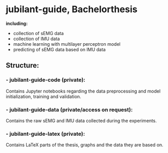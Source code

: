 # jubilant-guide, Bachelorthesis
__including:__ 
- collection of sEMG data
- collection of IMU data
- machine learning with multilayer perceptron model
- predicting of sEMG data based on IMU data

## Structure:

### - jubilant-guide-code (private):
Contains Jupyter notebooks regarding the data preprocessing and model initialization, training and validation.

### - jubilant-guide-data (private/access on request):
Contains the raw sEMG and IMU data collected during the experiments.

### - jubilant-guide-latex (private):
Contains LaTeX parts of the thesis, graphs and the data they are based on.
